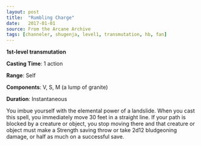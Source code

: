 ```yaml
---
layout: post
title:  "Rumbling Charge"
date:   2017-01-01
source: From the Arcane Archive
tags: [channeler, shugenja, level1, transmutation, hb, fan]
---
```


**1st-level transmutation**

**Casting Time**: 1 action

**Range**: Self

**Components**: V, S, M (a lump of granite)

**Duration**: Instantaneous

You imbue yourself with the elemental power of a landslide. When you cast this spell, you immediately move 30 feet in a straight line. If your path is blocked by a creature or object, you stop moving there and that creature or object must make a Strength saving throw or take 2d12 bludgeoning damage, or half as much on a successful save.
